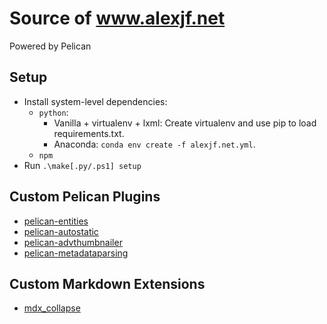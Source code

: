 # Source of www.alexjf.net

Powered by Pelican

## Setup

* Install system-level dependencies:
    * `python`:
        * Vanilla + virtualenv + lxml: Create virtualenv and use pip to load requirements.txt.
        * Anaconda: `conda env create -f alexjf.net.yml`.
    * `npm` 
* Run `.\make[.py/.ps1] setup`

## Custom Pelican Plugins

* [pelican-entities](https://github.com/AlexJF/pelican-entities)
* [pelican-autostatic](https://github.com/AlexJF/pelican-autostatic)
* [pelican-advthumbnailer](https://github.com/AlexJF/pelican-advthumbnailer)
* [pelican-metadataparsing](https://github.com/AlexJF/pelican-metadataparsing)

## Custom Markdown Extensions

* [mdx_collapse](https://github.com/AlexJF/mdx_collapse)
